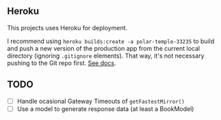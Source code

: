 ## Heroku

This projects uses Heroku for deployment.

I recommend using `heroku builds:create -a polar-temple-33235` to build and push a new version of the production app from the current local directory (ignoring `.gitignore` elements). That way, it's not necessary pushing to the Git repo first. [See docs](https://github.com/heroku/heroku-builds).

## TODO

- [ ] Handle ocasional Gateway Timeouts of `getFastestMirror()`
- [ ] Use a model to generate response data (at least a BookModel)
